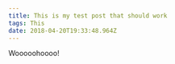 ```yaml
---
title: This is my test post that should work
tags: This
date: 2018-04-20T19:33:48.964Z
---
```

Wooooohoooo!
